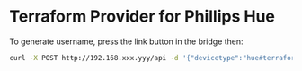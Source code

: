 # Terraform Provider for Phillips Hue

To generate username, press the link button in the bridge then:

```sh
curl -X POST http://192.168.xxx.yyy/api -d '{"devicetype":"hue#terraform"}'
```